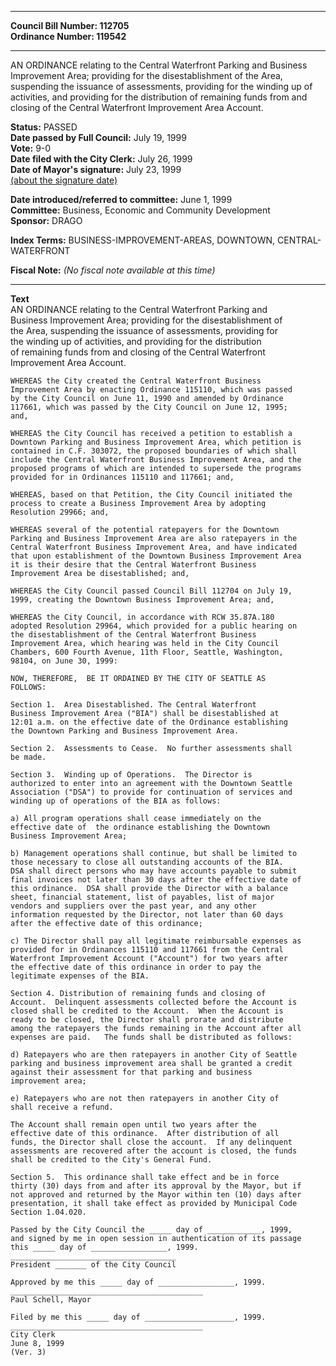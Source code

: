 * * * * *  
  
**Council Bill Number: [](#h0)[](#h2)112705**   
**Ordinance Number: 119542**  
  
* * * * *  
  
AN ORDINANCE relating to the Central Waterfront Parking and Business Improvement Area; providing for the disestablishment of the Area, suspending the issuance of assessments, providing for the winding up of activities, and providing for the distribution of remaining funds from and closing of the Central Waterfront Improvement Area Account.  
  
**Status:** PASSED   
**Date passed by Full Council:** July 19, 1999   
**Vote:** 9-0   
**Date filed with the City Clerk:** July 26, 1999   
**Date of Mayor's signature:** July 23, 1999   
[(about the signature date)](/~public/approvaldate.htm)   
  
  
**Date introduced/referred to committee:** June 1, 1999   
**Committee:** Business, Economic and Community Development   
**Sponsor:** DRAGO   
  
**Index Terms:** BUSINESS-IMPROVEMENT-AREAS, DOWNTOWN, CENTRAL-WATERFRONT  
  
**Fiscal Note:** *(No fiscal note available at this time)*  
  
* * * * *  
  
**Text**  
    AN ORDINANCE relating to the Central Waterfront Parking and  
    Business Improvement Area; providing for the disestablishment of  
    the Area, suspending the issuance of assessments, providing for  
    the winding up of activities, and providing for the distribution  
    of remaining funds from and closing of the Central Waterfront  
    Improvement Area Account.  
  
    WHEREAS the City created the Central Waterfront Business  
    Improvement Area by enacting Ordinance 115110, which was passed  
    by the City Council on June 11, 1990 and amended by Ordinance  
    117661, which was passed by the City Council on June 12, 1995;  
    and,  
  
    WHEREAS the City Council has received a petition to establish a  
    Downtown Parking and Business Improvement Area, which petition is  
    contained in C.F. 303072, the proposed boundaries of which shall  
    include the Central Waterfront Business Improvement Area, and the  
    proposed programs of which are intended to supersede the programs  
    provided for in Ordinances 115110 and 117661; and,  
  
    WHEREAS, based on that Petition, the City Council initiated the  
    process to create a Business Improvement Area by adopting  
    Resolution 29966; and,  
  
    WHEREAS several of the potential ratepayers for the Downtown  
    Parking and Business Improvement Area are also ratepayers in the  
    Central Waterfront Business Improvement Area, and have indicated  
    that upon establishment of the Downtown Business Improvement Area  
    it is their desire that the Central Waterfront Business  
    Improvement Area be disestablished; and,  
  
    WHEREAS the City Council passed Council Bill 112704 on July 19,  
    1999, creating the Downtown Business Improvement Area; and,  
  
    WHEREAS the City Council, in accordance with RCW 35.87A.180  
    adopted Resolution 29964, which provided for a public hearing on  
    the disestablishment of the Central Waterfront Business  
    Improvement Area, which hearing was held in the City Council  
    Chambers, 600 Fourth Avenue, 11th Floor, Seattle, Washington,  
    98104, on June 30, 1999:  
  
    NOW, THEREFORE,  BE IT ORDAINED BY THE CITY OF SEATTLE AS  
    FOLLOWS:  
  
    Section 1.  Area Disestablished. The Central Waterfront  
    Business Improvement Area ("BIA") shall be disestablished at  
    12:01 a.m. on the effective date of the Ordinance establishing  
    the Downtown Parking and Business Improvement Area.  
  
    Section 2.  Assessments to Cease.  No further assessments shall  
    be made.  
  
    Section 3.  Winding up of Operations.  The Director is  
    authorized to enter into an agreement with the Downtown Seattle  
    Association ("DSA") to provide for continuation of services and  
    winding up of operations of the BIA as follows:  
  
    a) All program operations shall cease immediately on the  
    effective date of  the ordinance establishing the Downtown  
    Business Improvement Area;  
  
    b) Management operations shall continue, but shall be limited to  
    those necessary to close all outstanding accounts of the BIA.  
    DSA shall direct persons who may have accounts payable to submit  
    final invoices not later than 30 days after the effective date of  
    this ordinance.  DSA shall provide the Director with a balance  
    sheet, financial statement, list of payables, list of major  
    vendors and suppliers over the past year, and any other  
    information requested by the Director, not later than 60 days  
    after the effective date of this ordinance;  
  
    c) The Director shall pay all legitimate reimbursable expenses as  
    provided for in Ordinances 115110 and 117661 from the Central  
    Waterfront Improvement Account ("Account") for two years after  
    the effective date of this ordinance in order to pay the  
    legitimate expenses of the BIA.  
  
    Section 4. Distribution of remaining funds and closing of  
    Account.  Delinquent assessments collected before the Account is  
    closed shall be credited to the Account.  When the Account is  
    ready to be closed, the Director shall prorate and distribute  
    among the ratepayers the funds remaining in the Account after all  
    expenses are paid.   The funds shall be distributed as follows:  
  
    d) Ratepayers who are then ratepayers in another City of Seattle  
    parking and business improvement area shall be granted a credit  
    against their assessment for that parking and business  
    improvement area;  
  
    e) Ratepayers who are not then ratepayers in another City of  
    shall receive a refund.  
  
    The Account shall remain open until two years after the  
    effective date of this ordinance.  After distribution of all  
    funds, the Director shall close the account.  If any delinquent  
    assessments are recovered after the account is closed, the funds  
    shall be credited to the City's General Fund.  
  
    Section 5.  This ordinance shall take effect and be in force  
    thirty (30) days from and after its approval by the Mayor, but if  
    not approved and returned by the Mayor within ten (10) days after  
    presentation, it shall take effect as provided by Municipal Code  
    Section 1.04.020.  
  
    Passed by the City Council the _____ day of ____________, 1999,  
    and signed by me in open session in authentication of its passage  
    this _____ day of _________________, 1999.  
    _____________________________________  
    President _______ of the City Council  
  
    Approved by me this _____ day of _________________, 1999.  
    ___________________________________________  
    Paul Schell, Mayor  
  
    Filed by me this _____ day of ____________________, 1999.  
    ___________________________________________  
    City Clerk  
    June 8, 1999  
    (Ver. 3)  
